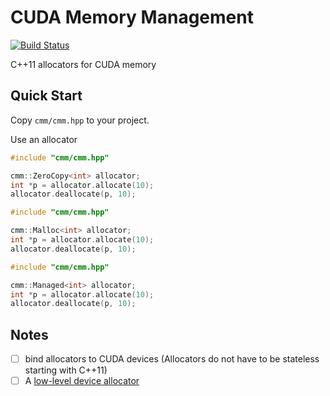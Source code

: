 # CUDA Memory Management

[![Build Status](https://travis-ci.com/cwpearson/cuda-memory-management.svg?branch=master)](https://travis-ci.com/cwpearson/cuda-memory-management)

C++11 allocators for CUDA memory

## Quick Start

Copy `cmm/cmm.hpp` to your project.

Use an allocator

```c++
#include "cmm/cmm.hpp"

cmm::ZeroCopy<int> allocator;
int *p = allocator.allocate(10);
allocator.deallocate(p, 10);
```

```c++
#include "cmm/cmm.hpp"

cmm::Malloc<int> allocator;
int *p = allocator.allocate(10);
allocator.deallocate(p, 10);
```

```c++
#include "cmm/cmm.hpp"

cmm::Managed<int> allocator;
int *p = allocator.allocate(10);
allocator.deallocate(p, 10);
```

## Notes

- [ ] bind allocators to CUDA devices (Allocators do not have to be stateless starting with C++11)
- [ ] A [low-level device allocator](https://devblogs.nvidia.com/introducing-low-level-gpu-virtual-memory-management/)
